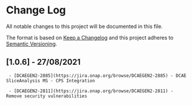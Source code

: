 # Change Log
All notable changes to this project will be documented in this file.

The format is based on [Keep a Changelog](http://keepachangelog.com/)
and this project adheres to [Semantic Versioning](http://semver.org/).

## [1.0.6] - 27/08/2021
	 - [DCAEGEN2-2885](https://jira.onap.org/browse/DCAEGEN2-2885) - DCAE SliceAnalysis MS - CPS Integration

	 - [DCAEGEN2-2811](https://jira.onap.org/browse/DCAEGEN2-2811) - Remove security vulnerabilities

